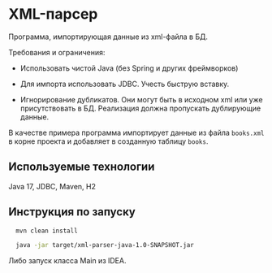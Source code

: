 # XML-парсер

Программа, импортирующая данные из xml-файла в БД. 

Требования и ограничения:
- Использовать чистой Java (без Spring и других фреймворков)

- Для импорта использовать JDBC. Учесть быструю вставку.

- Игнорирование дубликатов. Они могут быть в исходном xml или уже присутствовать в БД. Реализация должна пропускать дублирующие данные.

В качестве примера программа импортирует данные из файла `books.xml` в корне проекта и добавляет в созданную таблицу `books`. 


## Используемые технологии

Java 17, JDBC, Maven, H2


## Инструкция по запуску

```bash
  mvn clean install
```
```bash
  java -jar target/xml-parser-java-1.0-SNAPSHOT.jar
```

Либо запуск класса Main из IDEA.
